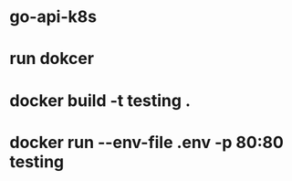 # go-api-k8s

# run dokcer 
# docker build -t testing . 
# docker  run --env-file .env -p 80:80 testing